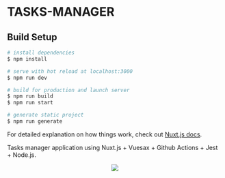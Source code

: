 # TASKS-MANAGER

## Build Setup

```bash
# install dependencies
$ npm install

# serve with hot reload at localhost:3000
$ npm run dev

# build for production and launch server
$ npm run build
$ npm run start

# generate static project
$ npm run generate
```

For detailed explanation on how things work, check out [Nuxt.js docs](https://nuxtjs.org).

Tasks manager application using Nuxt.js + Vuesax + Github Actions + Jest + Node.js.

<p align="center">
<img src="https://www.hyperoffice.com/images/task-manager2-1.jpg">
</p>
